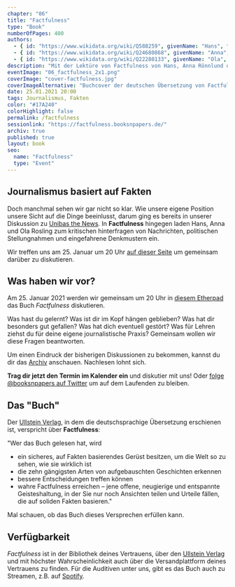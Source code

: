 ```yaml
---
chapter: "06"
title: "Factfulness"
type: "Book"
numberOfPages: 400
authors:
  - { id: "https://www.wikidata.org/wiki/Q588259", givenName: "Hans", familyName: "Rosling", }
  - { id: "https://www.wikidata.org/wiki/Q24680868", givenName: "Anna", familyName: "Rosling Rönnlund", }
  - { id: "https://www.wikidata.org/wiki/Q22280133", givenName: "Ola", familyName: "Rosling", }
description: "Mit der Lektüre von Factfulness von Hans, Anna Rönnlund und Ola Rosling bestritten wir Session 6 des digitalen Journalismus-Buchclubs @booksnpapers."
eventImage: "06_factfulness_2x1.png"
coverImage: "cover-factfulness.jpg"
coverImageAlternative: "Buchcover der deutschen Übersetzung von Factfulness"
date: 25.01.2021 20:00
tags: Journalismus, Fakten
color: "#17A240"
colorHighlight: false
permalink: /factfulness
sessionlink: "https://factfulness.booksnpapers.de/"
archiv: true
published: true
layout: book
seo:
  name: "Factfulness"
  type: "Event"
---
```


<section markdown="1">

## Journalismus basiert auf Fakten

Doch manchmal sehen wir gar nicht so klar. Wie unsere eigene Position unsere Sicht auf die Dinge beeinlusst, darum ging es bereits in unserer Diskussion zu [Unibas the News](/unbias-the-news). In **Factfulness** hingegen laden Hans, Anna und Ola Rosling zum kritischen hinterfragen von Nachrichten, politischen Stellungnahmen und eingefahrene Denkmustern ein.

Wir treffen uns am 25. Januar um 20 Uhr [auf dieser Seite](https://factfulness.booksnpapers.de/) um gemeinsam darüber zu diskutieren.

</section>

<section markdown="1">

## Was haben wir vor?

Am 25. Januar 2021 werden wir gemeinsam um 20 Uhr in [diesem Etherpad](https://factfulness.booksnpapers.de/) das Buch _Factfulness_ diskutieren.

Was hast du gelernt? Was ist dir im Kopf hängen geblieben? Was hat dir besonders gut gefallen? Was hat dich eventuell gestört? Was für Lehren ziehst du für deine eigene journalistische Praxis? Gemeinsam wollen wir diese Fragen beantworten.

Um einen Eindruck der bisherigen Diskussionen zu bekommen, kannst du dir das [Archiv](/archiv) anschauen. Nachlesen lohnt sich.

**Trag dir jetzt den Termin im Kalender ein** und diskutier mit uns! Oder [folge @booksnpapers auf Twitter](https://twitter.com/booksnpapers) um auf dem Laufenden zu bleiben.

</section>

<section markdown="1">

## Das "Buch"

Der [Ullstein Verlag](https://www.ullstein-buchverlage.de/nc/buch/details/factfulness-9783548060415.html), in dem die deutschsprachige Übersetzung erschienen ist, verspricht über **Factfulness**: 

"Wer das Buch gelesen hat, wird

- ein sicheres, auf Fakten basierendes Gerüst besitzen, um die Welt so zu sehen, wie sie wirklich ist
- die zehn gängigsten Arten von aufgebauschten Geschichten erkennen
- bessere Entscheidungen treffen können
- wahre Factfulness erreichen – jene offene, neugierige und entspannte Geisteshaltung, in der Sie nur noch Ansichten teilen und Urteile fällen, die auf soliden Fakten basieren."

Mal schauen, ob das Buch dieses Versprechen erfüllen kann.

</section>

<section markdown="1">

## Verfügbarkeit

_Factfulness_ ist in der Bibliothek deines Vertrauens, über den [Ullstein Verlag](https://www.ullstein-buchverlage.de/nc/buch/details/factfulness-9783548060415.html) und mit höchster Wahrscheinlichkeit auch über die Versandplattform deines Vertrauens zu finden. Für die Auditiven unter uns, gibt es das Buch auch zu Streamen, z.B. auf [Spotify](https://open.spotify.com/album/7tktw4pRSw41txpCHFmH7u?si=7kaNX2abQc2OJVyGkvqrKg).

</section>
